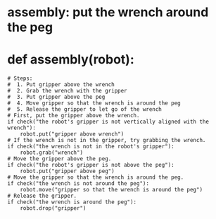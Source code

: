 # assembly: put the wrench around the peg
# def assembly(robot):
    # Steps:
    #  1. Put gripper above the wrench
    #  2. Grab the wrench with the gripper
    #  3. Put gripper above the peg
    #  4. Move gripper so that the wrench is around the peg
    #  5. Release the gripper to let go of the wrench
    # First, put the gripper above the wrench.
    if check("the robot's gripper is not vertically aligned with the wrench"):
        robot.put("gripper above wrench")
    # If the wrench is not in the gripper, try grabbing the wrench.
    if check("the wrench is not in the robot's gripper"):
        robot.grab("wrench")
    # Move the gripper above the peg.
    if check("the robot's gripper is not above the peg"):
        robot.put("gripper above peg")
    # Move the gripper so that the wrench is around the peg.
    if check("the wrench is not around the peg"):
        robot.move("gripper so that the wrench is around the peg")
    # Release the gripper.
    if check("the wrench is around the peg"):
        robot.drop("gripper")